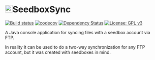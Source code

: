 <h1><img src="http://jpdillingham.github.io/images/seedboxsync.png" height="24">SeedboxSync</h1>

[![Build status](https://travis-ci.org/jpdillingham/SeedboxSync.svg?branch=master)](https://travis-ci.org/jpdillingham/SeedboxSync)
[![codecov](https://codecov.io/gh/jpdillingham/SeedboxSync/branch/master/graph/badge.svg)](https://codecov.io/gh/jpdillingham/SeedboxSync)
[![Dependency Status](https://www.versioneye.com/user/projects/581c03d24304530b002f8ae2/badge.svg?style=flat-square)](https://www.versioneye.com/user/projects/581c03d24304530b002f8ae2)
[![License: GPL v3](https://img.shields.io/badge/License-GPL%20v3-blue.svg)](https://github.com/jpdillingham/SeedboxSync/blob/master/LICENSE)

A Java console application for syncing files with a seedbox account via FTP.

In reality it can be used to do a two-way synchronization for any FTP account, but it was created with seedboxes in mind.
